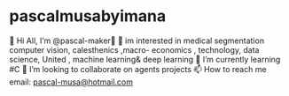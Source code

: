 # pascalmusabyimana

👋 Hi All, I’m @pascal-maker👋
👀 im interested in medical segmentation computer vision, calesthenics ,macro- economics , technology, data science, United , machine learning& deep learning 
🌱 I’m currently learning #C
💞️ I’m looking to collaborate on agents projects
📫 How to reach me email: pascal-musa@hotmail.com